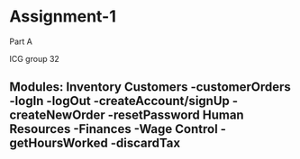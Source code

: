 # Assignment-1
Part A

ICG group 32

Modules:
Inventory
Customers
 -customerOrders  
   -logIn
   -logOut
   -createAccount/signUp
   -createNewOrder
   -resetPassword
Human Resources
-Finances
  -Wage Control 
  -getHoursWorked
  -discardTax
  -

  
